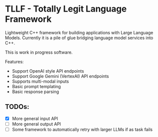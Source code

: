 # TLLF - Totally Legit Language Framework

Lightweight C++ framework for building applications with Large Language Models. Currently it is a pile of glue bridging language model services into C++.

This is work in progress software.

Features:

* Support OpenAI style API endpoints
* Support Google Gemini (VertexAI) API endpoints
* Supports multi-modal inputs
* Basic prompt templating
* Basic response parsing

## TODOs:

- [x] More general input API
- [ ] More general output API
- [ ] Some framework to automatically retry with larger LLMs if as task fails